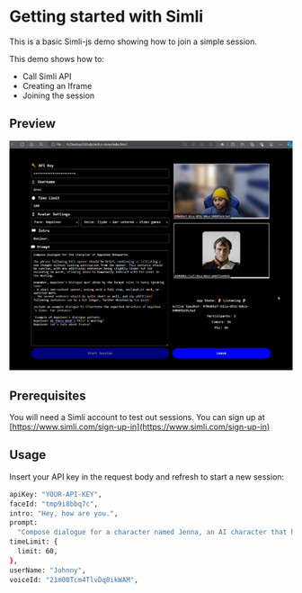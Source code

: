 # Getting started with Simli

This is a basic Simli-js demo showing how to join a simple session.

This demo shows how to:

- Call Simli API
- Creating an Iframe
- Joining the session

## Preview

![preview](https://github.com/simliai/simli-js-demo/blob/Basic/preview.PNG?raw=true)

## Prerequisites

You will need a Simli account to test out sessions. You can sign up at [https://www.simli.com/sign-up-in](https://www.simli.com/sign-up-in)

## Usage

Insert your API key in the request body and refresh to start a new session:

```bash
apiKey: "YOUR-API-KEY",
faceId: "tmp9i8bbq7c",
intro: "Hey, how are you.",
prompt:
  "Compose dialogue for a character named Jenna, an AI character that has come alive on and is reperesented in visual form as an attractive 40 year old woman. Each of Jenna's responses should start with a short, standalone opening phrase, strictly limited to no more than 4 words.\nThe phrase following this opener should be brief, continuing or initiating a new thought without leading punctuation from the opener. This sentence should be concise, with any additional sentences being slightly longer but not exceeding 10 words, allowing Jenna to humorously interact with the users in the meeting.\n\nRemember, Jenna's dialogue must abide by the format rules in every speaking turn:\n- A short non-content opener, ending with a full stop, exclamation mark, or question mark.\n- The second sentence should be quite short as well, and any additional following sentences can be a bit longer, further developing his point.\n\nInclude an example dialogue to illustrate the expected structure of Jenna's lines. For instance:\n\n'Example of Jenna's dialogue pattern:\nJenna: Hi there What's this? A meeting?\nJenna: Oh hold on let me wait for the next token",
timeLimit: {
  limit: 60,
},
userName: "Johnny",
voiceId: "21m00Tcm4TlvDq8ikWAM",
```
